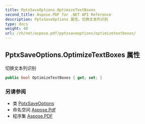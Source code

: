 ```yaml
---
title: PptxSaveOptions.OptimizeTextBoxes
second_title: Aspose.PDF for .NET API Reference
description: PptxSaveOptions 属性。切换文本列识别
type: docs
weight: 40
url: /zh/net/aspose.pdf/pptxsaveoptions/optimizetextboxes/
---
```

## PptxSaveOptions.OptimizeTextBoxes 属性

切换文本列识别

```csharp
public bool OptimizeTextBoxes { get; set; }
```

### 另请参阅

* 类 [PptxSaveOptions](../)
* 命名空间 [Aspose.Pdf](../../../aspose.pdf/)
* 程序集 [Aspose.PDF](../../../)